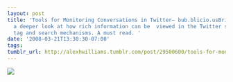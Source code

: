 ```yaml
---
layout: post
title: 'Tools for Monitoring Conversations in Twitter— bub.blicio.usBrian Solis takes
  a deeper look at how rich information can be  viewed in the Twitter stream through
  tag and search mechanisms. A must read. '
date: '2008-03-21T13:30:30-07:00'
tags: 
tumblr_url: http://alexhwilliams.tumblr.com/post/29500600/tools-for-monitoring-conversations-in-twitter
---
```

<img src="http://25.media.tumblr.com/EXq6qISRE6ur5c8725ITSKzM_500.jpg"/>
